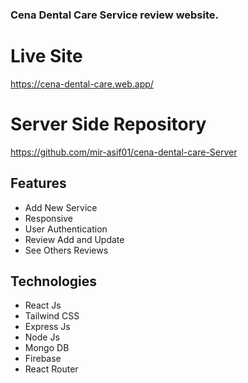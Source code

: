 ### Cena Dental Care Service review website.

# Live Site
https://cena-dental-care.web.app/

# Server Side Repository
https://github.com/mir-asif01/cena-dental-care-Server

## Features
  * Add New Service
  * Responsive
  * User Authentication
  * Review Add and Update
  * See Others Reviews
## Technologies
  * React Js
  * Tailwind CSS
  * Express Js
  * Node Js
  * Mongo DB
  * Firebase
  * React Router
 
